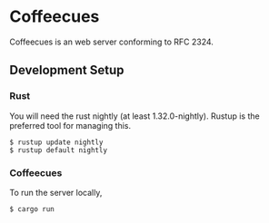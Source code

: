 # Coffeecues

Coffeecues is an web server conforming to RFC 2324.

## Development Setup

### Rust

You will need the rust nightly (at least 1.32.0-nightly). Rustup is the
preferred tool for managing this.

```
$ rustup update nightly
$ rustup default nightly
```

### Coffeecues

To run the server locally,

```
$ cargo run
```
